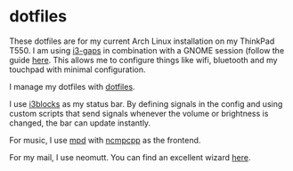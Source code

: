 # dotfiles
These dotfiles are for my current Arch Linux installation on my ThinkPad T550. I am using [i3-gaps](https://github.com/csxr/i3-gnome) in combination with a GNOME session (follow the guide [here](https://github.com/csxr/i3-gnome). This allows me to configure things like wifi, bluetooth and my touchpad with minimal configuration.

I manage my dotfiles with [dotfiles](https://github.com/jbernard/dotfiles).

I use [i3blocks](https://github.com/vivien/i3blocks) as my status bar. By defining signals in the config and using custom scripts that send signals whenever the volume or brightness is changed, the bar can update instantly.

For music, I use [mpd](https://www.musicpd.org) with [ncmpcpp](https://wiki.archlinux.org/index.php/ncmpcpp) as the frontend.

For my mail, I use neomutt. You can find an excellent wizard [here](https://github.com/lukesmithxyz/mutt-wizard).
